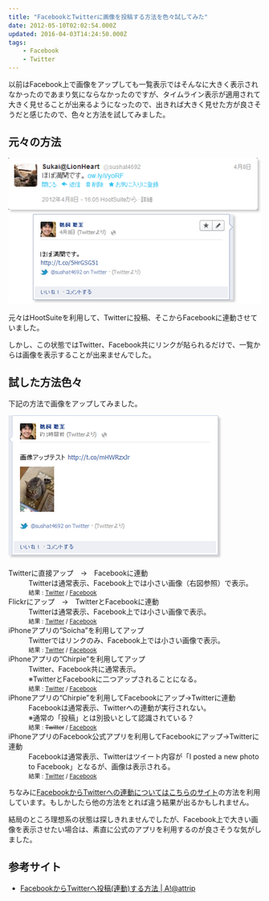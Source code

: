 ```yaml
---
title: "FacebookとTwitterに画像を投稿する方法を色々試してみた"
date: 2012-05-10T02:02:54.000Z
updated: 2016-04-03T14:24:50.000Z
tags:
    - Facebook
    - Twitter
---
```


以前はFacebook上で画像をアップしても一覧表示ではそんなに大きく表示されなかったのであまり気にならなかったのですが、タイムライン表示が適用されて大きく見せることが出来るようになったので、出きれば大きく見せた方が良さそうだと感じたので、色々と方法を試してみました。

## 元々の方法

[![HootSuiteから投稿した場合](../../assets/images/2016/04/hootsuite.png "HootSuiteから投稿した場合")](../../assets/images/2016/04/hootsuite.png)

元々はHootSuiteを利用して、Twitterに投稿、そこからFacebookに連動させていました。

しかし、この状態ではTwitter、Facebook共にリンクが貼られるだけで、一覧からは画像を表示することが出来ませんでした。

## 試した方法色々

下記の方法で画像をアップしてみました。

[![Twitterから連動した場合](../../assets/images/2016/04/normaltwitter.png "Twitterから連動した場合")](../../assets/images/2016/04/normaltwitter.png)

<dl>
  <dt>Twitterに直接アップ　→　Facebookに連動</dt>
  <dd>Twitterは通常表示、Facebook上では小さい画像（右図参照）で表示。<br>
    <small>結果 : <a href="https://twitter.com/#!/sushat4692/status/200237222253953024">Twitter</a> / <a href="http://www.facebook.com/sushat4692/posts/3965220295340">Facebook</a></small>
  </dd>
  <dt>Flickrにアップ　→　TwitterとFacebookに連動</dt>
  <dd>Twitterは通常表示、Facebook上では小さい画像で表示。<br>
    <small>結果 : <a href="https://twitter.com/#!/sushat4692/status/200239637539733505">Twitter</a> / <a href="http://www.facebook.com/sushat4692/posts/3965363778927">Facebook</a></small>
  </dd>
  <dt>iPhoneアプリの“Soicha”を利用してアップ</dt>
  <dd>Twitterではリンクのみ、Facebook上では小さい画像で表示。<br>
    <small>結果 : <a href="https://twitter.com/#!/sushat4692/status/200250028567179265">Twitter</a> / <a href="http://www.facebook.com/sushat4692/posts/3965467061509">Facebook</a></small>
  </dd>
  <dt>iPhoneアプリの“Chirpie”を利用してアップ</dt>
  <dd>Twitter、Facebook共に通常表示。<br>
    ※TwitterとFacebookに二つアップされることになる。<br>
    <small>結果 : <a href="https://twitter.com/#!/sushat4692/status/200251723619643392">Twitter</a> / <a href="http://www.facebook.com/photo.php?fbid=3965499422318&set=a.3965499382317.2172970.1425375597&type=1">Facebook</a></small>
  </dd>
  <dt>iPhoneアプリの“Chirpie”を利用してFacebookにアップ→Twitterに連動</dt>
  <dd>Facebookは通常表示、Twitterへの連動が実行されない。<br>
    ※通常の「投稿」とは別扱いとして認識されている？<br>
    <small>結果 : <del>Twitter</del> / <a href="http://www.facebook.com/photo.php?fbid=3965523022908&set=a.3965499382317.2172970.1425375597&type=1">Facebook</a></small>
  </dd>
  <dt>iPhoneアプリのFacebook公式アプリを利用してFacebookにアップ→Twitterに連動</dt>
  <dd>Facebookは通常表示、Twitterはツイート内容が「I posted a new photo to Facebook」となるが、画像は表示される。<br>
    <small>結果 : <a href="https://twitter.com/#!/sushat4692/status/200262684527181824">Twitter</a> / <a href="http://www.facebook.com/photo.php?fbid=3965736868254&set=a.3965737828278.2172977.1425375597&type=1">Facebook</a></small>
  </dd>
</dl>

ちなみに[FacebookからTwitterへの連動についてはこちらのサイト](http://attrip.jp/32212)の方法を利用しています。もしかしたら他の方法をとれば違う結果が出るかもしれません。

結局のところ理想系の状態は探しきれませんでしたが、Facebook上で大きい画像を表示させたい場合は、素直に公式のアプリを利用するのが良さそうな気がしました。

## 参考サイト

-   [FacebookからTwitterへ投稿(連動)する方法 | A!@attrip](http://attrip.jp/32212)
